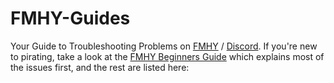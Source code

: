 # FMHY-Guides
Your Guide to Troubleshooting Problems on [FMHY](https://fmhy.net/) / [Discord](https://rentry.co/fmhy-invite). If you're new to pirating, take a look at the [FMHY Beginners Guide](https://fmhy.net/beginners-guide) which explains most of the issues first, and the rest are listed here:




